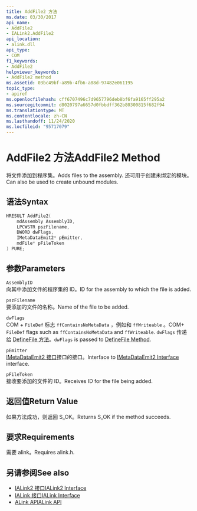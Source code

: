 ```yaml
---
title: AddFile2 方法
ms.date: 03/30/2017
api_name:
- AddFile2
- IALink2.AddFile2
api_location:
- alink.dll
api_type:
- COM
f1_keywords:
- AddFile2
helpviewer_keywords:
- AddFile2 method
ms.assetid: 03bc49bf-a89b-4fb6-a88d-97482e061195
topic_type:
- apiref
ms.openlocfilehash: cff6707496c7d9657796deb8bf6fa9165ff295a2
ms.sourcegitcommit: d8020797a6657d0fbbdff362b80300815f682f94
ms.translationtype: MT
ms.contentlocale: zh-CN
ms.lasthandoff: 11/24/2020
ms.locfileid: "95717079"
---
```

# <a name="addfile2-method"></a><span data-ttu-id="04c78-102">AddFile2 方法</span><span class="sxs-lookup"><span data-stu-id="04c78-102">AddFile2 Method</span></span>

<span data-ttu-id="04c78-103">将文件添加到程序集。</span><span class="sxs-lookup"><span data-stu-id="04c78-103">Adds files to the assembly.</span></span> <span data-ttu-id="04c78-104">还可用于创建未绑定的模块。</span><span class="sxs-lookup"><span data-stu-id="04c78-104">Can also be used to create unbound modules.</span></span>  
  
## <a name="syntax"></a><span data-ttu-id="04c78-105">语法</span><span class="sxs-lookup"><span data-stu-id="04c78-105">Syntax</span></span>  
  
```cpp  
HRESULT AddFile2(  
    mdAssembly AssemblyID,  
    LPCWSTR pszFilename,  
    DWORD dwFlags,  
    IMetaDataEmit2* pEmitter,  
    mdFile* pFileToken  
) PURE;  
```  
  
## <a name="parameters"></a><span data-ttu-id="04c78-106">参数</span><span class="sxs-lookup"><span data-stu-id="04c78-106">Parameters</span></span>  

 `AssemblyID`  
 <span data-ttu-id="04c78-107">向其中添加文件的程序集的 ID。</span><span class="sxs-lookup"><span data-stu-id="04c78-107">ID for the assembly to which the file is added.</span></span>  
  
 `pszFilename`  
 <span data-ttu-id="04c78-108">要添加的文件的名称。</span><span class="sxs-lookup"><span data-stu-id="04c78-108">Name of the file to be added.</span></span>  
  
 `dwFlags`  
 <span data-ttu-id="04c78-109">COM + `FileDef` 标志 `ffContainsNoMetaData` ，例如和 `ffWriteable` 。</span><span class="sxs-lookup"><span data-stu-id="04c78-109">COM+ `FileDef` flags such as `ffContainsNoMetaData` and `ffWriteable`.</span></span> <span data-ttu-id="04c78-110">`dwFlags` 传递给 [DefineFile 方法](../metadata/imetadataassemblyemit-definefile-method.md)。</span><span class="sxs-lookup"><span data-stu-id="04c78-110">`dwFlags` is passed to [DefineFile Method](../metadata/imetadataassemblyemit-definefile-method.md).</span></span>  
  
 `pEmitter`  
 <span data-ttu-id="04c78-111">[IMetaDataEmit2 接口](../metadata/imetadataemit2-interface.md)接口的接口。</span><span class="sxs-lookup"><span data-stu-id="04c78-111">Interface to [IMetaDataEmit2 Interface](../metadata/imetadataemit2-interface.md) interface.</span></span>  
  
 `pFileToken`  
 <span data-ttu-id="04c78-112">接收要添加的文件的 ID。</span><span class="sxs-lookup"><span data-stu-id="04c78-112">Receives ID for the file being added.</span></span>  
  
## <a name="return-value"></a><span data-ttu-id="04c78-113">返回值</span><span class="sxs-lookup"><span data-stu-id="04c78-113">Return Value</span></span>  

 <span data-ttu-id="04c78-114">如果方法成功，则返回 S_OK。</span><span class="sxs-lookup"><span data-stu-id="04c78-114">Returns S_OK if the method succeeds.</span></span>  
  
## <a name="requirements"></a><span data-ttu-id="04c78-115">要求</span><span class="sxs-lookup"><span data-stu-id="04c78-115">Requirements</span></span>  

 <span data-ttu-id="04c78-116">需要 alink。</span><span class="sxs-lookup"><span data-stu-id="04c78-116">Requires alink.h.</span></span>  
  
## <a name="see-also"></a><span data-ttu-id="04c78-117">另请参阅</span><span class="sxs-lookup"><span data-stu-id="04c78-117">See also</span></span>

- [<span data-ttu-id="04c78-118">IALink2 接口</span><span class="sxs-lookup"><span data-stu-id="04c78-118">IALink2 Interface</span></span>](ialink2-interface.md)
- [<span data-ttu-id="04c78-119">IALink 接口</span><span class="sxs-lookup"><span data-stu-id="04c78-119">IALink Interface</span></span>](ialink-interface.md)
- [<span data-ttu-id="04c78-120">ALink API</span><span class="sxs-lookup"><span data-stu-id="04c78-120">ALink API</span></span>](index.md)
